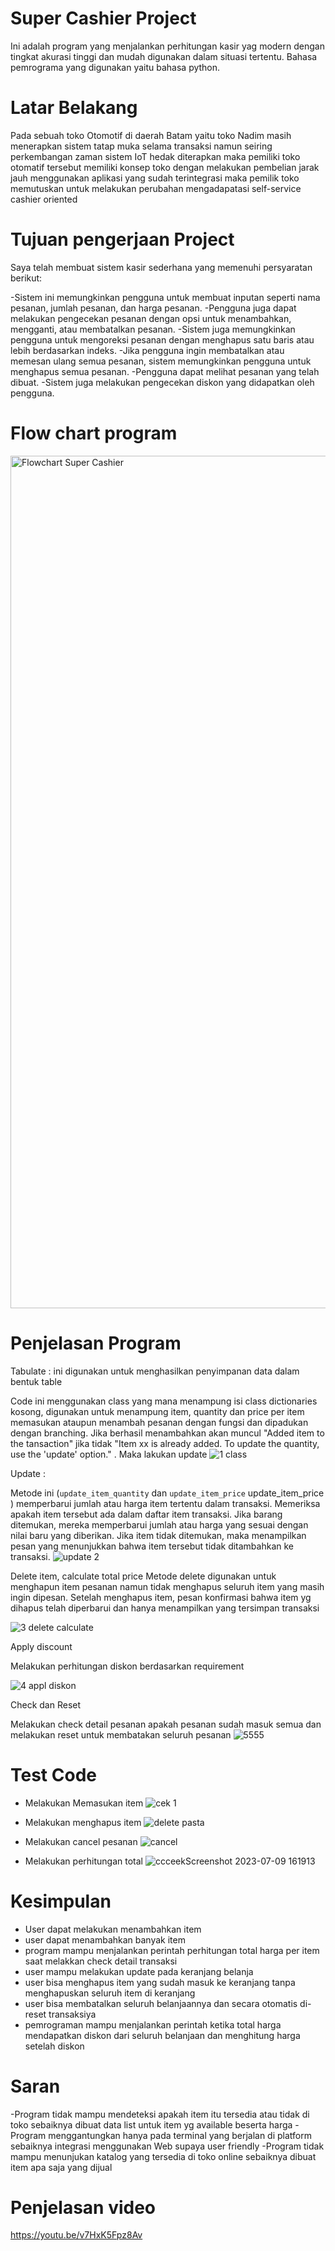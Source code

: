# Super Cashier Project 
Ini adalah program yang menjalankan perhitungan kasir yag modern dengan tingkat akurasi tinggi dan mudah digunakan dalam situasi tertentu. Bahasa pemrograma yang digunakan yaitu bahasa python. 

# Latar Belakang 
Pada sebuah toko Otomotif di daerah Batam yaitu toko Nadim masih menerapkan sistem tatap muka selama transaksi namun seiring perkembangan zaman sistem IoT hedak diterapkan maka pemiliki toko otomatif tersebut memiliki konsep toko dengan melakukan pembelian jarak jauh menggunakan aplikasi yang sudah terintegrasi maka pemilik toko memutuskan untuk melakukan perubahan mengadapatasi self-service cashier oriented  

# Tujuan pengerjaan Project 
Saya telah membuat sistem kasir sederhana yang memenuhi persyaratan berikut:

-Sistem ini memungkinkan pengguna untuk membuat inputan seperti nama pesanan, jumlah pesanan, dan harga pesanan.
-Pengguna juga dapat melakukan pengecekan pesanan dengan opsi untuk menambahkan, mengganti, atau membatalkan pesanan.
-Sistem juga memungkinkan pengguna untuk mengoreksi pesanan dengan menghapus satu baris atau lebih berdasarkan indeks.
-Jika pengguna ingin membatalkan atau memesan ulang semua pesanan, sistem memungkinkan pengguna untuk menghapus semua pesanan.
-Pengguna dapat melihat pesanan yang telah dibuat.
-Sistem juga melakukan pengecekan diskon yang didapatkan oleh pengguna.

# Flow chart program 

<img width="1364" alt="Flowchart Super Cashier" src="https://github.com/samira-network/Super-Cashier/assets/137299240/72f92849-bc2c-4c93-9846-feba49bb58ed">

# Penjelasan Program 

Tabulate : ini digunakan untuk menghasilkan penyimpanan data dalam bentuk table

Code ini menggunakan class yang mana menampung isi class dictionaries kosong, digunakan untuk menampung item, quantity dan price per item 
memasukan ataupun menambah pesanan dengan fungsi dan dipadukan dengan branching. Jika berhasil menambahkan akan muncul "Added item to the tansaction" jika tidak  "Item xx is already added. To update the quantity, use the 'update' option." . Maka lakukan update 
![1 class](https://github.com/samira-network/Super-Cashier/assets/137299240/3caf81f4-d16b-4e79-8aad-063d1f2f6640)

Update :

Metode ini (`update_item_quantity` dan `update_item_price` update_item_price ) memperbarui jumlah atau harga item tertentu dalam transaksi. Memeriksa apakah item tersebut ada dalam daftar item transaksi. Jika barang ditemukan, mereka memperbarui jumlah atau harga yang sesuai dengan nilai baru yang diberikan.
Jika item tidak ditemukan, maka menampilkan pesan yang menunjukkan bahwa item tersebut tidak ditambahkan ke transaksi.
![update 2](https://github.com/samira-network/Super-Cashier/assets/137299240/674c3370-71e1-4a96-9a00-ec5dfd795997)

Delete item, calculate total price
Metode delete digunakan untuk menghapun item pesanan namun tidak menghapus seluruh item yang masih ingin dipesan. Setelah menghapus item, pesan konfirmasi bahwa item yg dihapus telah diperbarui dan hanya menampilkan yang tersimpan transaksi 

![3 delete calculate](https://github.com/samira-network/Super-Cashier/assets/137299240/e94e48e1-00a2-4117-8408-7de8ed93b958)

Apply discount 

Melakukan perhitungan diskon berdasarkan requirement

![4 appl diskon](https://github.com/samira-network/Super-Cashier/assets/137299240/2be37ca4-a726-42ae-9363-1dd4196c9d51)

Check dan Reset

Melakukan check detail pesanan apakah pesanan sudah masuk semua dan melakukan reset untuk membatakan seluruh pesanan
![5555](https://github.com/samira-network/Super-Cashier/assets/137299240/e5e77022-3a21-43d2-97f9-8ee594beb4c1)


# Test Code
- Melakukan Memasukan item
![cek 1](https://github.com/samira-network/Super-Cashier/assets/137299240/c11b9828-2807-4fb7-951a-92e128601bad)

- Melakukan menghapus item
![delete pasta](https://github.com/samira-network/Super-Cashier/assets/137299240/07ad0180-cba5-4e50-a454-4a91f2f99793)

- Melakukan cancel pesanan
![cancel](https://github.com/samira-network/Super-Cashier/assets/137299240/baa00359-bd86-489a-bae0-cdbfc93f4942)

- Melakukan perhitungan total 
![ccceekScreenshot 2023-07-09 161913](https://github.com/samira-network/Super-Cashier/assets/137299240/d3b7a375-57f4-407f-98e3-c36252a59d8d)

# Kesimpulan 
- User dapat melakukan menambahkan item 
- user dapat menambahkan banyak item 
- program mampu menjalankan perintah perhitungan total harga per item saat melakkan check detail transaksi
- user mampu melakukan update pada keranjang belanja 
- user bisa menghapus item yang sudah masuk ke keranjang tanpa menghapuskan seluruh item di keranjang 
- user bisa membatalkan seluruh belanjaannya dan secara otomatis di-reset transaksiya
- pemrograman mampu menjalankan perintah ketika total harga mendapatkan diskon dari seluruh belanjaan dan menghitung harga setelah diskon 

# Saran 
-Program tidak mampu mendeteksi apakah item itu tersedia atau tidak di toko sebaiknya dibuat data list untuk item yg available beserta harga 
-Program menggantungkan hanya pada terminal yang berjalan di platform sebaiknya integrasi menggunakan Web supaya user friendly 
-Program tidak mampu menunjukan katalog yang tersedia di toko online sebaiknya dibuat item apa saja yang dijual 

# Penjelasan video 

https://youtu.be/v7HxK5Fpz8Av
